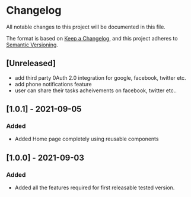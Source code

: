 # Changelog

All notable changes to this project will be documented in this file.

The format is based on [Keep a Changelog](https://keepachangelog.com/en/1.0.0/),
and this project adheres to [Semantic Versioning](https://semver.org/spec/v2.0.0.html).

## [Unreleased]

- add third party 0Auth 2.0 integration for google, facebook, twitter etc.
- add phone notifications feature
- user can share their tasks acheivements on facebook, twitter etc..

## [1.0.1] - 2021-09-05

### Added

- Added Home page completely using reusable components

## [1.0.0] - 2021-09-03

### Added

- Added all the features required for first releasable tested version.
